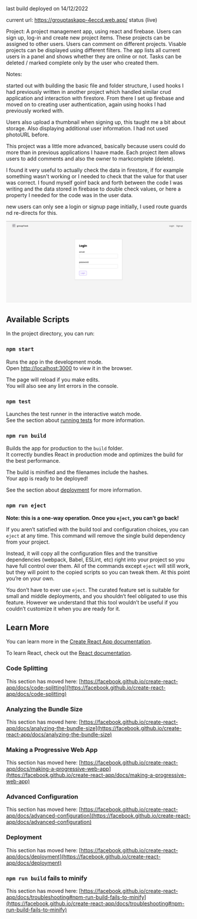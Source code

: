 
last build deployed on 14/12/2022 

current url: https://grouptaskapp-4eccd.web.app/
status (live)

Project: A project management app, using react and firebase. Users can sign up, log-in and create new project items. These projects can be 
assigned to other users. Users can comment on different projects. Visable projects can be displayed using different filters. The app lists all current
users in a panel and shows whether they are online or not. Tasks can be deleted / marked complete only by the user who created them.

Notes: 

started out with building the basic file and folder structure, I used hooks I had previously written in another project which handled similar crud application and interaction with firestore. From there I set up firebase and moved on to creating user authentication, again using hooks I had previously worked with. 

Users also upload a thumbnail when signing up, this taught me a bit about storage. Also displaying additional user information. I had not used photoURL before.

This project was a little more advanced, basically because users could do more than in previous applications I haave made. Each project item allows users to add comments and also the owner to markcomplete (delete). 

I found it very useful to actually check the data in firestore, if for example something wasn't working or I needed to check that the value for that user was correct. I found myself goinf back and forth between the code I was writing and the data stored in firebase to double check values, or here a property I needed for the code was in the user data. 

new users can only see a login or signup page initially, I used route guards nd re-directs for this. 

![Screenshot](loginimg.png)






## Available Scripts

In the project directory, you can run:

### `npm start`

Runs the app in the development mode.\
Open [http://localhost:3000](http://localhost:3000) to view it in the browser.

The page will reload if you make edits.\
You will also see any lint errors in the console.

### `npm test`

Launches the test runner in the interactive watch mode.\
See the section about [running tests](https://facebook.github.io/create-react-app/docs/running-tests) for more information.

### `npm run build`

Builds the app for production to the `build` folder.\
It correctly bundles React in production mode and optimizes the build for the best performance.

The build is minified and the filenames include the hashes.\
Your app is ready to be deployed!

See the section about [deployment](https://facebook.github.io/create-react-app/docs/deployment) for more information.

### `npm run eject`

**Note: this is a one-way operation. Once you `eject`, you can’t go back!**

If you aren’t satisfied with the build tool and configuration choices, you can `eject` at any time. This command will remove the single build dependency from your project.

Instead, it will copy all the configuration files and the transitive dependencies (webpack, Babel, ESLint, etc) right into your project so you have full control over them. All of the commands except `eject` will still work, but they will point to the copied scripts so you can tweak them. At this point you’re on your own.

You don’t have to ever use `eject`. The curated feature set is suitable for small and middle deployments, and you shouldn’t feel obligated to use this feature. However we understand that this tool wouldn’t be useful if you couldn’t customize it when you are ready for it.

## Learn More

You can learn more in the [Create React App documentation](https://facebook.github.io/create-react-app/docs/getting-started).

To learn React, check out the [React documentation](https://reactjs.org/).

### Code Splitting

This section has moved here: [https://facebook.github.io/create-react-app/docs/code-splitting](https://facebook.github.io/create-react-app/docs/code-splitting)

### Analyzing the Bundle Size

This section has moved here: [https://facebook.github.io/create-react-app/docs/analyzing-the-bundle-size](https://facebook.github.io/create-react-app/docs/analyzing-the-bundle-size)

### Making a Progressive Web App

This section has moved here: [https://facebook.github.io/create-react-app/docs/making-a-progressive-web-app](https://facebook.github.io/create-react-app/docs/making-a-progressive-web-app)

### Advanced Configuration

This section has moved here: [https://facebook.github.io/create-react-app/docs/advanced-configuration](https://facebook.github.io/create-react-app/docs/advanced-configuration)

### Deployment

This section has moved here: [https://facebook.github.io/create-react-app/docs/deployment](https://facebook.github.io/create-react-app/docs/deployment)

### `npm run build` fails to minify

This section has moved here: [https://facebook.github.io/create-react-app/docs/troubleshooting#npm-run-build-fails-to-minify](https://facebook.github.io/create-react-app/docs/troubleshooting#npm-run-build-fails-to-minify)
